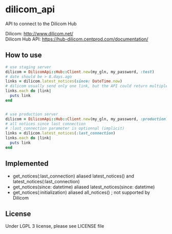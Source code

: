 dilicom_api
===========

API to connect to the Dilicom Hub

Dilicom: http://www.dilicom.net/  
Dilicom Hub API: https://hub-dilicom.centprod.com/documentation/

How to use
----------

```ruby
# use staging server
dilicom = DilicomApi::Hub::Client.new(my_gln, my_password, :test)
# date should be > 8.days.ago
links = dilicom.latest_notices(since: DateTime.now)
# dilicom usually send only one link, but the API could return multiple ones
links.each do |link|
  puts link
end


# use production server
dilicom = DilicomApi::Hub::Client.new(my_gln, my_password, :production)
# all notices since last connection
# :last_connection parameter is optionnal (implicit)
links = dilicom.latest_notices(:last_connection)
links.each do |link|
  puts link
end
```

Implemented
-----------

* get_notices(:last_connection) aliased latest_notices() and latest_notices(:last_connection)
* get_notices(since: datetime) aliased latest_notices(since: datetime)
* get_notices(:initialization) aliased all_notices() ; not supported by Dilicom


License
-------

Under LGPL 3 license, please see LICENSE file
